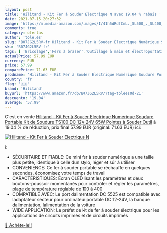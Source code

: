 ```yaml
---
layout: post
title: 'Hilitand - Kit Fer à Souder Electrique N avec 19.04 % rabais '
date: 2021-07-15 20:27:32
image: 'https://m.media-amazon.com/images/I/41h5dRdfCmL._SL500_._SL400_.jpg'
comments: true
category: ofertas
author: 'tole.es'
slug: 'B07JG2L5RV-fr Hilitand - Kit Fer à Souder Electrique Numérique Soudure...'
sku: 'B07JG2L5RV-fr'
tags: [ 'Bricolage','Fers à braser','Outillage à main et électroportatif','Outillage électroportatif','Pistolets et fers à braser','hilitand','Équipement de brasage et de dessoudage', ]
actualPrice: 57.99 EUR
currency: EUR
price: 57.99
comparePrice: 71.63 EUR
prodname: 'Hilitand - Kit Fer à Souder Electrique Numérique Soudure Portable Kit de Soudure TS100 DC 12V-24V 65W Pointes à Souder Outil'
country: 'fr'
flag: '🇫🇷'
brand: 'Hilitand'
buyurl: 'https://www.amazon.fr/dp/B07JG2L5RV/?tag=tolees0d-21'
descuento: '19.04'
average: '57.99'
---
```


C'est en vente [Hilitand - Kit Fer à Souder Electrique Numérique Soudure Portable Kit de Soudure TS100 DC 12V-24V 65W Pointes à Souder Outil](https://www.amazon.fr/dp/B07JG2L5RV/?tag=tolees0d-21)  à  19.04 % de réduction, prix final  57.99 EUR (original: 71.63 EUR) ici:

[![Hilitand - Kit Fer à Souder Electrique N](https://m.media-amazon.com/images/I/41h5dRdfCmL._SL500_._SL400_.jpg)](https://www.amazon.fr/dp/B07JG2L5RV/?tag=tolees0d-21)

ℹ️:

- SÉCURITAIRE ET FIABLE: Ce mini fer à souder numérique a une taille plus petite, identique à celle dun stylo, léger et sûr à utiliser
- CONVENIENCE: Ce fer à souder portable se réchauffe en quelques secondes, économisez votre temps de travail
- CARACTÉRISTIQUES: Écran OLED lisant les paramètres et deux boutons-poussoir momentanés pour contrôler et régler les paramètres, plage de température réglable de 100 à 400
- COMPATIBLE AVEC: Le port dalimentation DC 5525 est compatible avec ladaptateur secteur pour ordinateur portable DC 12-24V, la banque dalimentation, lalimentation de la voiture
- WIDE APPLICATION: Le préfet de kit de fer à souder électrique pour les applications de circuits imprimés et de circuits imprimés

[🛒 Achète-le!!](https://www.amazon.fr/dp/B07JG2L5RV/?tag=tolees0d-21)
